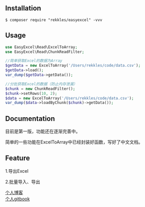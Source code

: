 ## Installation

```shell
$ composer require "rekkles/easyexcel" -vvv
```

## Usage
```php
use EasyExcel\Read\ExcelToArray;
use EasyExcel\Read\ChunkReadFilter;

//简单获取Excel的数据为Array
$getData = new ExcelToArray('/Users/rekkles/code/data.csv');
$getData->load();
var_dump($getData->getData());

//分批获取Excel的数据（防止内存泄漏）
$chunk = new ChunkReadFilter();
$chunk->setRows(10, 2);
$data = new ExcelToArray('/Users/rekkles/code/data.csv');
var_dump($data->loadByChunk($chunk)->getData());
```

## Documentation
   目前是第一版，功能还在逐渐完善中。
   
   简单的一些功能在ExcelToArray中已经封装好函数，写好了中文文档。
   
## Feature
   1.导出Excel
   
   2.批量导入、导出
   
   
  [个人博客](https://rekkles.xyz/)  
  [个人gitbook](https://gitbook.rekkles.xyz/)  
    
       

